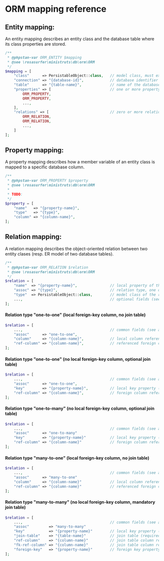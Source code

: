 
ORM mapping reference
=====================


Entity mapping:
---------------
An entity mapping describes an entity class and the database table where its class properties are stored.

```php
/**
 * @phpstan-var ORM_ENTITY $mapping
 * @see \rosasurfer\ministruts\db\orm\ORM
 */
$mapping = [
    "class"      => PersistableObject::class,   // model class, must extend PersistableObject (required)
    "connection" => "{database-id}",            // database identifier as configured in the application configuration (required)
    "table"      => "{table-name}",             // name of the database table where class properties are stored (required)
    "properties" => [                           // one or more property definitions (required)
        ORM_PROPERTY,
        ORM_PROPERTY,
        ...,
    ],
    "relations" => [                            // zero or more relation definitions between entity classes/db tables (optional)
        ORM_RELATION,
        ORM_RELATION,
        ...,
    ]
];
```


Property mapping:
-----------------
A property mapping describes how a member variable of an entity class is mapped to a specific database column.

```php
/**
 * @phpstan-var ORM_PROPERTY $property
 * @see \rosasurfer\ministruts\db\orm\ORM
 *
 * TODO:
 */
$property = [
    "name"   => "{property-name}",
    "type"   => "{type}",
    "column" => "{column-name}",
];
```


Relation mapping:
-----------------
A relation mapping describes the object-oriented relation between two entity clases (resp. ER model of two database tables).

```php
/**
 * @phpstan-var ORM_RELATION $relation
 * @see \rosasurfer\ministruts\db\orm\ORM
 */
$relation = [
    "name"  => "{property-name}",               // local property of the relation, accessor of the related object/s (required)
    "assoc" => "{type}",                        // relation type, one of "one-to-one|one-to-many|many-to-one|many-to-many" (required)
    "type"  => PersistableObject::class,        // model class of the related object/s, must extend PersistableObject (required)
    ...,                                        // optional fields (see below)
];
```


#### Relation type "one-to-one" (local foreign-key column, no join table)
```php
$relation = [
    ...,                                        // common fields (see above)
    "assoc"      => "one-to-one",
    "column"     => "{column-name}",            // local column referencing a foreign key (required)
    "ref-column" => "{column-name}",            // referenced foreign column (optional, default: primary key)
];
```


#### Relation type "one-to-one" (no local foreign-key column, optional join table)
```php
$relation = [
    ...,                                        // common fields (see above)
    "assoc"      => "one-to-one",
    "key"        => "{property-name}",          // local key property (optional, default: primary key)
    "ref-column" => "{column-name}",            // foreign column referencing the local key (required)
];
```


#### Relation type "one-to-many" (no local foreign-key column, optional join table)
```php
$relation = [
    ...,                                        // common fields (see above)
    "assoc"      => "one-to-many"
    "key"        => "{property-name}"           // local key property (optional, default: identity)
    "ref-column" => "{column-name}"             // foreign column referencing the local key (required)
];
```


#### Relation type "many-to-one" (local foreign-key column, no join table)
```php
$relation = [
    ...,                                        // common fields (see above)
    "assoc"      => "many-to-one"
    "column"     => "{column-name}"             // local column referencing a foreign key (required)
    "ref-column" => "{column-name}"             // referenced foreign column (optional, default: identity)
];
```


#### Relation type "many-to-many" (no local foreign-key column, mandatory join table)
```php
$relation = [
    ...,                                        // common fields (see above)
    "assoc"         => "many-to-many"
    "key"           => "{property-name}"        // local key property (optional, default: identity)
    "join-table"    => "{table-name}"           // join table (required)
    "ref-column"    => "{column-name}"          // join table column referencing the local key (required)
    "fk-ref-column" => "{column-name}"          // join table column referencing the foreign key (required)
    "foreign-key"   => "{property-name}"        // foreign key property (optional, default: identity)
];
```
